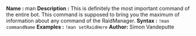 __Name :__
man
__Description :__
This is definitely the most important command of the entire bot. This command is supposed to bring you the maximum of information about any command of the RaidManager.
__Syntax :__
```!man commandName```
__Examples :__
```!man setRaidHere```
**Author:** Simon Vandeputte